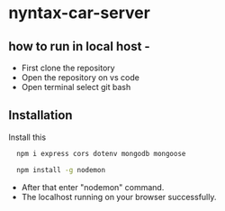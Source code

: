 # nyntax-car-server

## how to run in local host -

- First clone the repository 
- Open the repository on vs code 
- Open terminal select git bash
  
## Installation
Install this 
```bash
  npm i express cors dotenv mongodb mongoose
```
```bash
  npm install -g nodemon
```
- After that enter "nodemon" command.
- The localhost running on your browser successfully.
